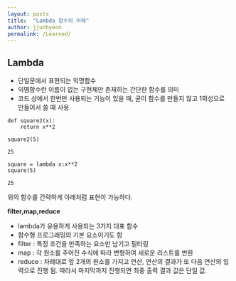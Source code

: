 ```yaml
---
layout: posts
title:  "Lambda 함수의 이해"
author: jjunhyeon
permalink: /Learned/
---
```


## Lambda 
+ 단일문에서 표현되는 익명함수
+ 익몀함수란 이름이 없는 구현체만 존재하는 간단한 함수를 의미
+ 코드 상에서 한번만 사용되는 기능이 있을 때, 굳이 함수를 만들지 않고 1회성으로 만들어서 쓸 때 사용.
  
```
def square2(x):
    return x**2

square2(5)

25
```



```
square = lambda x:x**2
square(5)

25
```
위의 함수를 간략하게 아래처럼 표현이 가능하다.

__filter,map,reduce__

* lambda가 유용하게 사용되는 3가지 대표 함수
* 함수형 프로그래밍의 기본 요소이기도 함
* filter : 특정 조건을 만족하는 요소만 남기고 필터링
* map : 각 원소를 주어진 수식에 따라 변형하여 새로운 리스트를 반환
* reduce : 차례대로 앞 2개의 원소를 가지고 연산, 연산의 결과가 또 다음 연산의 입력으로 진행 됨. 따라서 마지막까지 진행되면 최중 출력 결과 값은 단일 값.

